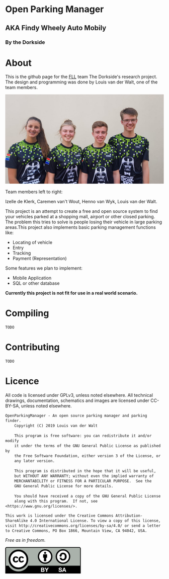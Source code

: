 # Open Parking Manager
## AKA Findy Wheely Auto Mobily
### By the Dorkside
# About
This is the github page for the [FLL](http://www.firstlegoleague.org/) team The Dorkside's research project. The design and programming was done by Louis van der Walt, one of the team members.

![](images/group_photo.jpg)

Team members left to right:

Izelle de Klerk, Caremen van't Wout, Henno van Wyk, Louis van der Walt.

This project is an attempt to create a free and open source system to find your vehicles parked at a shopping mall, airport or other closed parking. The problem this tries to solve is people losing their vehicle in large parking areas.This project also implements basic parking management functions like:
- Locating of vehicle
- Entry
- Tracking
- Payment (Representation)

Some features we plan to implement:
- Mobile Application
- SQL or other database

**Currently this project is not fit for use in a real world scenario.**

# Compiling
    TODO

# Contributing
    TODO

# Licence

All code is licensed under GPLv3, unless noted elsewhere. All technical drawings, documentation, schematics and images are licensed under CC-BY-SA, unless noted elsewhere.

```
OpenParkingManager - An open source parking manager and parking finder.
    Copyright (C) 2019 Louis van der Walt

    This program is free software: you can redistribute it and/or modify
    it under the terms of the GNU General Public License as published by
    the Free Software Foundation, either version 3 of the License, or 
    any later version.

    This program is distributed in the hope that it will be useful,
    but WITHOUT ANY WARRANTY; without even the implied warranty of
    MERCHANTABILITY or FITNESS FOR A PARTICULAR PURPOSE.  See the
    GNU General Public License for more details.

    You should have received a copy of the GNU General Public License
    along with this program.  If not, see <https://www.gnu.org/licenses/>.
```
```
This work is licensed under the Creative Commons Attribution-ShareAlike 4.0 International License. To view a copy of this license, visit http://creativecommons.org/licenses/by-sa/4.0/ or send a letter to Creative Commons, PO Box 1866, Mountain View, CA 94042, USA.
```
_Free as in freedom._

![](images/by-sa.svg)